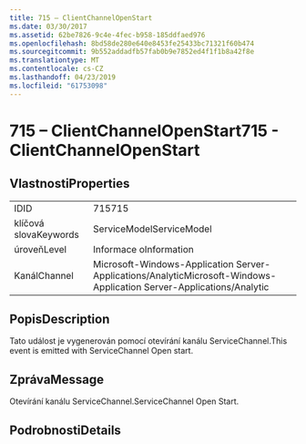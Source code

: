 ```yaml
---
title: 715 – ClientChannelOpenStart
ms.date: 03/30/2017
ms.assetid: 62be7826-9c4e-4fec-b958-185ddfaed976
ms.openlocfilehash: 8bd58de280e640e8453fe25433bc71321f60b474
ms.sourcegitcommit: 9b552addadfb57fab0b9e7852ed4f1f1b8a42f8e
ms.translationtype: MT
ms.contentlocale: cs-CZ
ms.lasthandoff: 04/23/2019
ms.locfileid: "61753098"
---
```

# <a name="715---clientchannelopenstart"></a><span data-ttu-id="375fb-102">715 – ClientChannelOpenStart</span><span class="sxs-lookup"><span data-stu-id="375fb-102">715 - ClientChannelOpenStart</span></span>
## <a name="properties"></a><span data-ttu-id="375fb-103">Vlastnosti</span><span class="sxs-lookup"><span data-stu-id="375fb-103">Properties</span></span>  
  
|||  
|-|-|  
|<span data-ttu-id="375fb-104">ID</span><span class="sxs-lookup"><span data-stu-id="375fb-104">ID</span></span>|<span data-ttu-id="375fb-105">715</span><span class="sxs-lookup"><span data-stu-id="375fb-105">715</span></span>|  
|<span data-ttu-id="375fb-106">klíčová slova</span><span class="sxs-lookup"><span data-stu-id="375fb-106">Keywords</span></span>|<span data-ttu-id="375fb-107">ServiceModel</span><span class="sxs-lookup"><span data-stu-id="375fb-107">ServiceModel</span></span>|  
|<span data-ttu-id="375fb-108">úroveň</span><span class="sxs-lookup"><span data-stu-id="375fb-108">Level</span></span>|<span data-ttu-id="375fb-109">Informace o</span><span class="sxs-lookup"><span data-stu-id="375fb-109">Information</span></span>|  
|<span data-ttu-id="375fb-110">Kanál</span><span class="sxs-lookup"><span data-stu-id="375fb-110">Channel</span></span>|<span data-ttu-id="375fb-111">Microsoft-Windows-Application Server-Applications/Analytic</span><span class="sxs-lookup"><span data-stu-id="375fb-111">Microsoft-Windows-Application Server-Applications/Analytic</span></span>|  
  
## <a name="description"></a><span data-ttu-id="375fb-112">Popis</span><span class="sxs-lookup"><span data-stu-id="375fb-112">Description</span></span>  
 <span data-ttu-id="375fb-113">Tato událost je vygenerován pomocí otevírání kanálu ServiceChannel.</span><span class="sxs-lookup"><span data-stu-id="375fb-113">This event is emitted with ServiceChannel Open start.</span></span>  
  
## <a name="message"></a><span data-ttu-id="375fb-114">Zpráva</span><span class="sxs-lookup"><span data-stu-id="375fb-114">Message</span></span>  
 <span data-ttu-id="375fb-115">Otevírání kanálu ServiceChannel.</span><span class="sxs-lookup"><span data-stu-id="375fb-115">ServiceChannel Open Start.</span></span>  
  
## <a name="details"></a><span data-ttu-id="375fb-116">Podrobnosti</span><span class="sxs-lookup"><span data-stu-id="375fb-116">Details</span></span>
